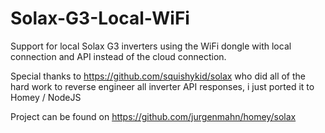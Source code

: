 # Solax-G3-Local-WiFi

Support for local Solax G3 inverters using the WiFi dongle with local connection and API instead of the cloud connection.

Special thanks to https://github.com/squishykid/solax who did all of the hard work to reverse engineer all inverter API responses, i just ported it to Homey / NodeJS

Project can be found on https://github.com/jurgenmahn/homey/solax